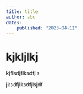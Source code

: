 ```yaml
---
title: title
author: abc
dates:
    published: "2023-04-11"
---
```


# kjkljlkj

kjflsdjflksdfjls

jksdfjlksdfjlsjdf